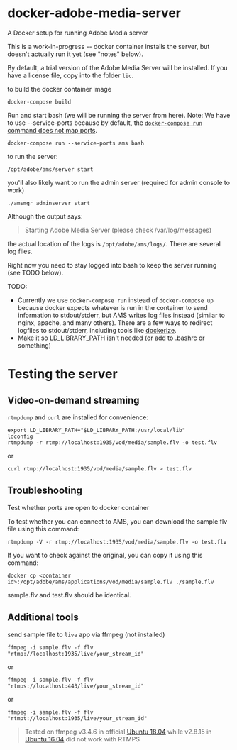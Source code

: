 # docker-adobe-media-server
A Docker setup for running Adobe Media server

This is a work-in-progress -- docker container installs the server, but
doesn't actually run it yet (see "notes" below).

By default, a trial version of the Adobe Media Server will be installed.
If you have a license file, copy into the folder `lic`.

to build the docker container image
```
docker-compose build
```

Run and start bash (we will be running the server from here). Note: We have to use --service-ports because by default, the [`docker-compose run` command does not map ports](https://docs.docker.com/compose/reference/run/).
```
docker-compose run --service-ports ams bash
```

to run the server:
```
/opt/adobe/ams/server start
```

you'll also likely want to run the admin server
(required for admin console to work)
```
./amsmgr adminserver start
```


Although the output says:

> Starting Adobe Media Server (please check /var/log/messages)

the actual location of the logs is `/opt/adobe/ams/logs/`. There are several log files.

Right now you need to stay logged into bash to keep the server running (see TODO below).

TODO:
* Currently we use `docker-compose run` instead of `docker-compose up` because docker expects whatever is run in the container to send information to stdout/stderr, but AMS writes log files instead (similar to nginx, apache, and many others). There are a few ways to redirect logfiles to stdout/stderr, including tools like [dockerize](https://github.com/jwilder/dockerize).
* Make it so LD_LIBRARY_PATH isn't needed (or add to .bashrc or something)

# Testing the server

## Video-on-demand streaming

`rtmpdump` and `curl` are installed for convenience:

```
export LD_LIBRARY_PATH="$LD_LIBRARY_PATH:/usr/local/lib"
ldconfig
rtmpdump -r rtmp://localhost:1935/vod/media/sample.flv -o test.flv
```

or
```
curl rtmp://localhost:1935/vod/media/sample.flv > test.flv
```

## Troubleshooting

Test whether ports are open to docker container


To test whether you can connect to AMS, you can download the sample.flv file using this command:
```
rtmpdump -V -r rtmp://localhost:1935/vod/media/sample.flv -o test.flv
```
If you want to check against the original, you can copy it using this command:
```
docker cp <container id>:/opt/adobe/ams/applications/vod/media/sample.flv ./sample.flv
```
sample.flv and test.flv should be identical.

## Additional tools

send sample file to `live` app via ffmpeg (not installed)
```
ffmpeg -i sample.flv -f flv "rtmp://localhost:1935/live/your_stream_id"
```
or
```
ffmpeg -i sample.flv -f flv "rtmps://localhost:443/live/your_stream_id"
```
or
```
ffmpeg -i sample.flv -f flv "rtmpt://localhost:1935/live/your_stream_id"
```

> Tested on ffmpeg v3.4.6 in official [Ubuntu 18.04](https://hub.docker.com/_/ubuntu?tab=tags)
while v2.8.15 in [Ubuntu 16.04](https://hub.docker.com/_/ubuntu?tab=tags) did not work with RTMPS
